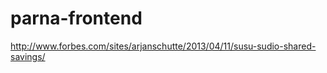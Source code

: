 # parna-frontend


http://www.forbes.com/sites/arjanschutte/2013/04/11/susu-sudio-shared-savings/


